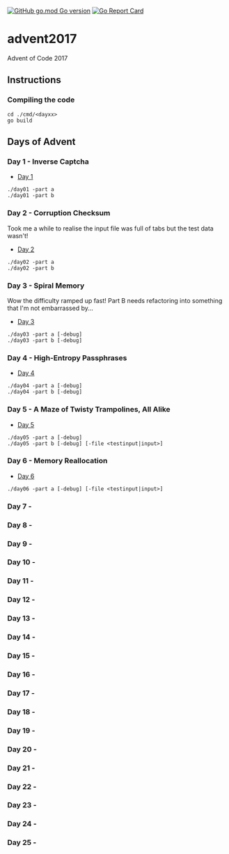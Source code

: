 [![GitHub go.mod Go version](https://img.shields.io/github/go-mod/go-version/notthehoople/advent2017?color=blueviolet)](https://golang.org/doc/go1.17) [![Go Report Card](https://goreportcard.com/badge/github.com/notthehoople/advent2017)](https://goreportcard.com/report/github.com/notthehoople/advent2017)

# advent2017
Advent of Code 2017

## Instructions

### Compiling the code

```
cd ./cmd/<dayxx>
go build
```

## Days of Advent

### Day 1 - Inverse Captcha

+ [Day 1](cmd/day01/day01.go)

```
./day01 -part a
./day01 -part b
```

### Day 2 - Corruption Checksum

Took me a while to realise the input file was full of tabs but the test data wasn't!

+ [Day 2](cmd/day02/day02.go)

```
./day02 -part a
./day02 -part b
```

### Day 3 - Spiral Memory

Wow the difficulty ramped up fast!
Part B needs refactoring into something that I'm not embarrassed by...

+ [Day 3](cmd/day03/day03.go)

```
./day03 -part a [-debug]
./day03 -part b [-debug]
```

### Day 4 - High-Entropy Passphrases

+ [Day 4](cmd/day04/day04.go)

```
./day04 -part a [-debug]
./day04 -part b [-debug]
```

### Day 5 - A Maze of Twisty Trampolines, All Alike

+ [Day 5](cmd/day05/day05.go)

```
./day05 -part a [-debug]
./day05 -part b [-debug] [-file <testinput|input>]
```

### Day 6 - Memory Reallocation

+ [Day 6](cmd/day06/day06.go)

```
./day06 -part a [-debug] [-file <testinput|input>]
```

### Day 7 - 
### Day 8 - 
### Day 9 - 
### Day 10 - 
### Day 11 - 
### Day 12 - 
### Day 13 - 
### Day 14 - 
### Day 15 - 
### Day 16 - 
### Day 17 - 
### Day 18 - 
### Day 19 - 
### Day 20 - 
### Day 21 - 
### Day 22 - 
### Day 23 - 
### Day 24 - 
### Day 25 - 
